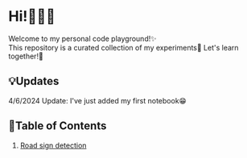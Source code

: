 # Hi!🙋🏻‍♀️
Welcome to my personal code playground!✨\
This repository is a curated collection of my experiments🥂 Let's learn together!🚀

## 💡Updates
4/6/2024 Update: I've just added my first notebook😁

## 📔Table of Contents
1. [Road sign detection](https://github.com/zeasch/playgrounds/blob/main/road-sign-detection/object%20detection%20with%20azure%20automl.ipynb)

